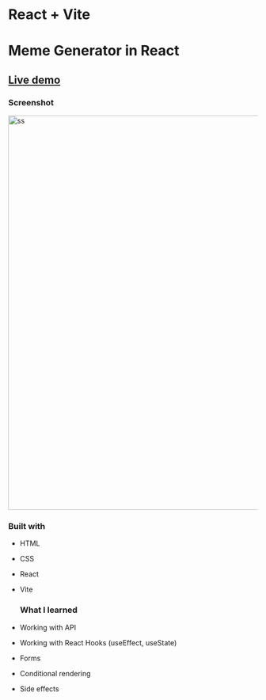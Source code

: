 # React + Vite

# Meme Generator in React

## [Live demo]()


### Screenshot

<img width="797" alt="ss" src="">


### Built with 

- HTML
- CSS
- React
- Vite





  ### What I learned

- Working with API
- Working with React Hooks (useEffect, useState)
- Forms
- Conditional rendering
- Side effects 



